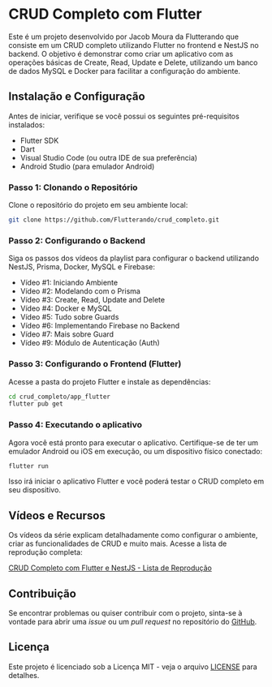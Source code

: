 # CRUD Completo com Flutter

Este é um projeto desenvolvido por Jacob Moura da Flutterando que consiste em um CRUD completo utilizando Flutter no frontend e NestJS no backend. O objetivo é demonstrar como criar um aplicativo com as operações básicas de Create, Read, Update e Delete, utilizando um banco de dados MySQL e Docker para facilitar a configuração do ambiente.

## Instalação e Configuração

Antes de iniciar, verifique se você possui os seguintes pré-requisitos instalados:

- Flutter SDK
- Dart
- Visual Studio Code (ou outra IDE de sua preferência)
- Android Studio (para emulador Android)

### Passo 1: Clonando o Repositório

Clone o repositório do projeto em seu ambiente local:

```bash
git clone https://github.com/Flutterando/crud_completo.git
```

### Passo 2: Configurando o Backend

Siga os passos dos vídeos da playlist para configurar o backend utilizando NestJS, Prisma, Docker, MySQL e Firebase:

- Vídeo #1: Iniciando Ambiente
- Vídeo #2: Modelando com o Prisma
- Vídeo #3: Create, Read, Update and Delete
- Vídeo #4: Docker e MySQL
- Vídeo #5: Tudo sobre Guards
- Vídeo #6: Implementando Firebase no Backend
- Vídeo #7: Mais sobre Guard
- Vídeo #9: Módulo de Autenticação (Auth)

### Passo 3: Configurando o Frontend (Flutter)

Acesse a pasta do projeto Flutter e instale as dependências:

```bash
cd crud_completo/app_flutter
flutter pub get
```

### Passo 4: Executando o aplicativo

Agora você está pronto para executar o aplicativo. Certifique-se de ter um emulador Android ou iOS em execução, ou um dispositivo físico conectado:

```bash
flutter run
```

Isso irá iniciar o aplicativo Flutter e você poderá testar o CRUD completo em seu dispositivo.

## Vídeos e Recursos

Os vídeos da série explicam detalhadamente como configurar o ambiente, criar as funcionalidades de CRUD e muito mais. Acesse a lista de reprodução completa:

[CRUD Completo com Flutter e NestJS - Lista de Reprodução](https://www.youtube.com/playlist?list=PLlBnICoI-g-chYzyBQQgFDOVrkpqIfIyL)

## Contribuição

Se encontrar problemas ou quiser contribuir com o projeto, sinta-se à vontade para abrir uma *issue* ou um *pull request* no repositório do [GitHub](https://github.com/Flutterando/crud_completo).

## Licença

Este projeto é licenciado sob a Licença MIT - veja o arquivo [LICENSE](https://github.com/Flutterando/crud_completo/blob/master/LICENSE) para detalhes.